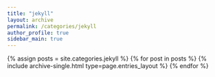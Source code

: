 ```yaml
---
title: "jekyll"
layout: archive
permalink: /categories/jekyll
author_profile: true
sidebar_main: true
---
```


{% assign posts = site.categories.jekyll %}
{% for post in posts %} {% include archive-single.html type=page.entries_layout %} {% endfor %}